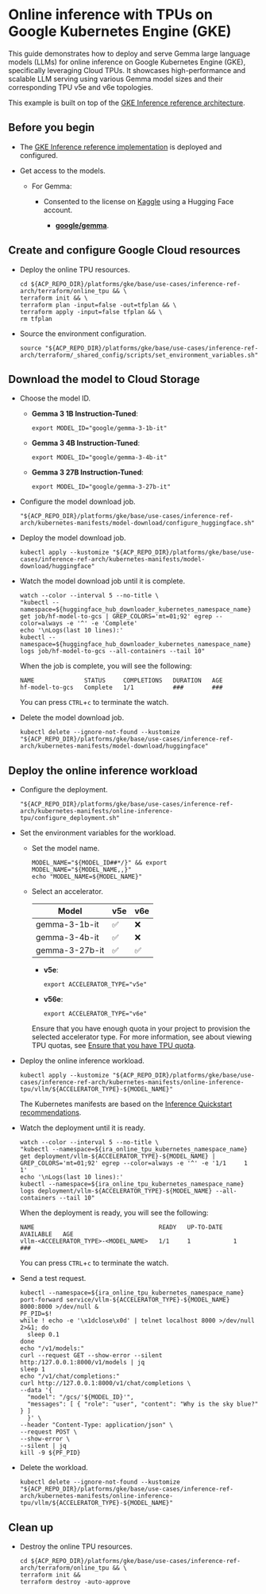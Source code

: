 # Online inference with TPUs on Google Kubernetes Engine (GKE)

This guide demonstrates how to deploy and serve Gemma large language models
(LLMs) for online inference on Google Kubernetes Engine (GKE), specifically
leveraging Cloud TPUs. It showcases high-performance and scalable LLM serving
using various Gemma model sizes and their corresponding TPU v5e and v6e
topologies.

This example is built on top of the
[GKE Inference reference architecture](/docs/platforms/gke/base/use-cases/inference-ref-arch/README.md).

## Before you begin

- The
  [GKE Inference reference implementation](/platforms/gke/base/use-cases/inference-ref-arch/terraform/README.md)
  is deployed and configured.

- Get access to the models.

  - For Gemma:

    - Consented to the license on [Kaggle](https://www.kaggle.com/) using a
      Hugging Face account.

      - [**google/gemma**](https://www.kaggle.com/models/google/gemma).

## Create and configure Google Cloud resources

- Deploy the online TPU resources.

  ```shell
  cd ${ACP_REPO_DIR}/platforms/gke/base/use-cases/inference-ref-arch/terraform/online_tpu && \
  terraform init && \
  terraform plan -input=false -out=tfplan && \
  terraform apply -input=false tfplan && \
  rm tfplan
  ```

- Source the environment configuration.

  ```shell
  source "${ACP_REPO_DIR}/platforms/gke/base/use-cases/inference-ref-arch/terraform/_shared_config/scripts/set_environment_variables.sh"
  ```

## Download the model to Cloud Storage

- Choose the model ID.

  - **Gemma 3 1B Instruction-Tuned**:

    ```shell
    export MODEL_ID="google/gemma-3-1b-it"
    ```

  - **Gemma 3 4B Instruction-Tuned**:

    ```shell
    export MODEL_ID="google/gemma-3-4b-it"
    ```

  - **Gemma 3 27B Instruction-Tuned**:

    ```shell
    export MODEL_ID="google/gemma-3-27b-it"
    ```

- Configure the model download job.

  ```shell
  "${ACP_REPO_DIR}/platforms/gke/base/use-cases/inference-ref-arch/kubernetes-manifests/model-download/configure_huggingface.sh"
  ```

- Deploy the model download job.

  ```shell
  kubectl apply --kustomize "${ACP_REPO_DIR}/platforms/gke/base/use-cases/inference-ref-arch/kubernetes-manifests/model-download/huggingface"
  ```

- Watch the model download job until it is complete.

  ```shell
  watch --color --interval 5 --no-title \
  "kubectl --namespace=${huggingface_hub_downloader_kubernetes_namespace_name} get job/hf-model-to-gcs | GREP_COLORS='mt=01;92' egrep --color=always -e '^' -e 'Complete'
  echo '\nLogs(last 10 lines):'
  kubectl --namespace=${huggingface_hub_downloader_kubernetes_namespace_name} logs job/hf-model-to-gcs --all-containers --tail 10"
  ```

  When the job is complete, you will see the following:

  ```text
  NAME              STATUS     COMPLETIONS   DURATION   AGE
  hf-model-to-gcs   Complete   1/1           ###        ###
  ```

  You can press `CTRL`+`c` to terminate the watch.

- Delete the model download job.

  ```shell
  kubectl delete --ignore-not-found --kustomize "${ACP_REPO_DIR}/platforms/gke/base/use-cases/inference-ref-arch/kubernetes-manifests/model-download/huggingface"
  ```

## Deploy the online inference workload

- Configure the deployment.

  ```shell
  "${ACP_REPO_DIR}/platforms/gke/base/use-cases/inference-ref-arch/kubernetes-manifests/online-inference-tpu/configure_deployment.sh"
  ```

- Set the environment variables for the workload.

  - Set the model name.

    ```shell
    MODEL_NAME="${MODEL_ID##*/}" && export MODEL_NAME="${MODEL_NAME,,}"
    echo "MODEL_NAME=${MODEL_NAME}"
    ```

  - Select an accelerator.

    | Model          | v5e | v6e |
    | -------------- | --- | --- |
    | gemma-3-1b-it  | ✅  | ❌  |
    | gemma-3-4b-it  | ✅  | ❌  |
    | gemma-3-27b-it | ✅  | ✅  |

    - **v5e**:

      ```shell
      export ACCELERATOR_TYPE="v5e"
      ```

    - **v56e**:

      ```shell
      export ACCELERATOR_TYPE="v6e"
      ```

    Ensure that you have enough quota in your project to provision the selected
    accelerator type. For more information, see about viewing TPU quotas, see
    [Ensure that you have TPU quota](https://cloud.google.com/kubernetes-engine/docs/how-to/tpus#ensure-quota).

- Deploy the online inference workload.

  ```shell
  kubectl apply --kustomize "${ACP_REPO_DIR}/platforms/gke/base/use-cases/inference-ref-arch/kubernetes-manifests/online-inference-tpu/vllm/${ACCELERATOR_TYPE}-${MODEL_NAME}"
  ```

  The Kubernetes manifests are based on the
  [Inference Quickstart recommendations](https://cloud.google.com/kubernetes-engine/docs/how-to/machine-learning/inference-quickstart).

- Watch the deployment until it is ready.

  ```shell
  watch --color --interval 5 --no-title \
  "kubectl --namespace=${ira_online_tpu_kubernetes_namespace_name} get deployment/vllm-${ACCELERATOR_TYPE}-${MODEL_NAME} | GREP_COLORS='mt=01;92' egrep --color=always -e '^' -e '1/1     1            1'
  echo '\nLogs(last 10 lines):'
  kubectl --namespace=${ira_online_tpu_kubernetes_namespace_name} logs deployment/vllm-${ACCELERATOR_TYPE}-${MODEL_NAME} --all-containers --tail 10"
  ```

  When the deployment is ready, you will see the following:

  ```text
  NAME                                   READY   UP-TO-DATE   AVAILABLE   AGE
  vllm-<ACCELERATOR_TYPE>-<MODEL_NAME>   1/1     1            1           ###
  ```

  You can press `CTRL`+`c` to terminate the watch.

- Send a test request.

  ```shell
  kubectl --namespace=${ira_online_tpu_kubernetes_namespace_name} port-forward service/vllm-${ACCELERATOR_TYPE}-${MODEL_NAME} 8000:8000 >/dev/null &
  PF_PID=$!
  while ! echo -e '\x1dclose\x0d' | telnet localhost 8000 >/dev/null 2>&1; do
    sleep 0.1
  done
  echo "/v1/models:"
  curl --request GET --show-error --silent http:/127.0.0.1:8000/v1/models | jq
  sleep 1
  echo "/v1/chat/completions:"
  curl http://127.0.0.1:8000/v1/chat/completions \
  --data '{
    "model": "/gcs/'${MODEL_ID}'",
    "messages": [ { "role": "user", "content": "Why is the sky blue?" } ]
    }' \
  --header "Content-Type: application/json" \
  --request POST \
  --show-error \
  --silent | jq
  kill -9 ${PF_PID}
  ```

- Delete the workload.

  ```shell
  kubectl delete --ignore-not-found --kustomize "${ACP_REPO_DIR}/platforms/gke/base/use-cases/inference-ref-arch/kubernetes-manifests/online-inference-tpu/vllm/${ACCELERATOR_TYPE}-${MODEL_NAME}"
  ```

## Clean up

- Destroy the online TPU resources.

  ```shell
  cd ${ACP_REPO_DIR}/platforms/gke/base/use-cases/inference-ref-arch/terraform/online_tpu && \
  terraform init &&
  terraform destroy -auto-approve
  ```
